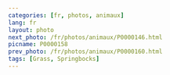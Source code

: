 ```yaml
---
categories: [fr, photos, animaux]
lang: fr
layout: photo
next_photo: /fr/photos/animaux/P0000146.html
picname: P0000158
prev_photo: /fr/photos/animaux/P0000160.html
tags: [Grass, Springbocks]
---
```


